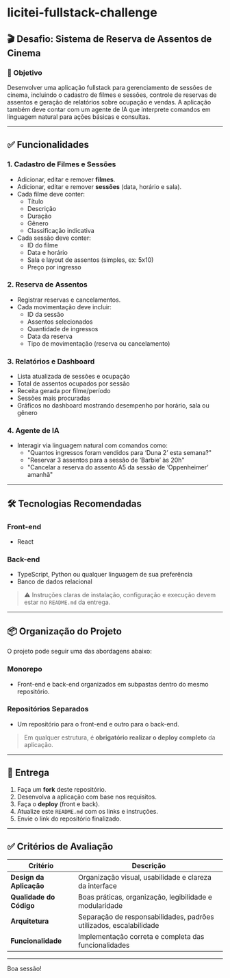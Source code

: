# licitei-fullstack-challenge

## 🎬 Desafio: Sistema de Reserva de Assentos de Cinema

### 🎯 Objetivo

Desenvolver uma aplicação fullstack para gerenciamento de sessões de cinema, incluindo o cadastro de filmes e sessões, controle de reservas de assentos e geração de relatórios sobre ocupação e vendas. A aplicação também deve contar com um agente de IA que interprete comandos em linguagem natural para ações básicas e consultas.

---

## ✅ Funcionalidades

### 1. Cadastro de Filmes e Sessões
- Adicionar, editar e remover **filmes**.
- Adicionar, editar e remover **sessões** (data, horário e sala).
- Cada filme deve conter:
  - Título
  - Descrição
  - Duração
  - Gênero
  - Classificação indicativa
- Cada sessão deve conter:
  - ID do filme
  - Data e horário
  - Sala e layout de assentos (simples, ex: 5x10)
  - Preço por ingresso

### 2. Reserva de Assentos
- Registrar reservas e cancelamentos.
- Cada movimentação deve incluir:
  - ID da sessão
  - Assentos selecionados
  - Quantidade de ingressos
  - Data da reserva
  - Tipo de movimentação (reserva ou cancelamento)

### 3. Relatórios e Dashboard
- Lista atualizada de sessões e ocupação
- Total de assentos ocupados por sessão
- Receita gerada por filme/período
- Sessões mais procuradas
- Gráficos no dashboard mostrando desempenho por horário, sala ou gênero

### 4. Agente de IA
- Interagir via linguagem natural com comandos como:
  - "Quantos ingressos foram vendidos para ‘Duna 2’ esta semana?"
  - "Reservar 3 assentos para a sessão de ‘Barbie’ às 20h"
  - "Cancelar a reserva do assento A5 da sessão de ‘Oppenheimer’ amanhã"

---

## 🛠️ Tecnologias Recomendadas

### Front-end
- React

### Back-end
- TypeScript, Python ou qualquer linguagem de sua preferência
- Banco de dados relacional

> ⚠️ Instruções claras de instalação, configuração e execução devem estar no `README.md` da entrega.

---

## 📦 Organização do Projeto

O projeto pode seguir uma das abordagens abaixo:

### Monorepo
- Front-end e back-end organizados em subpastas dentro do mesmo repositório.

### Repositórios Separados
- Um repositório para o front-end e outro para o back-end.

> Em qualquer estrutura, é **obrigatório realizar o deploy completo** da aplicação.

---

## 🚀 Entrega

1. Faça um **fork** deste repositório.
2. Desenvolva a aplicação com base nos requisitos.
3. Faça o **deploy** (front e back).
4. Atualize este `README.md` com os links e instruções.
5. Envie o link do repositório finalizado.

---

## ✅ Critérios de Avaliação

| Critério                | Descrição                                                                 |
|-------------------------|---------------------------------------------------------------------------|
| **Design da Aplicação** | Organização visual, usabilidade e clareza da interface                   |
| **Qualidade do Código** | Boas práticas, organização, legibilidade e modularidade                  |
| **Arquitetura**         | Separação de responsabilidades, padrões utilizados, escalabilidade       |
| **Funcionalidade**      | Implementação correta e completa das funcionalidades                     |
---

Boa sessão!
